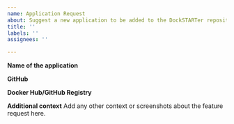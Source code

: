 ```yaml
---
name: Application Request
about: Suggest a new application to be added to the DockSTARTer repository
title: ''
labels: ''
assignees: ''

---
```


**Name of the application**


**GitHub**


**Docker Hub/GitHub Registry**

**Additional context**
Add any other context or screenshots about the feature request here.

